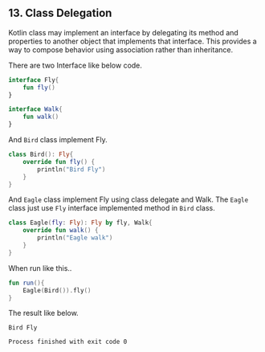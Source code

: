 ## 13. Class Delegation

Kotlin class may implement an interface by delegating its method and properties to another object that implements that interface.
This provides a way to compose behavior using association rather than inheritance. 

There are two Interface like below code.

~~~kotlin
interface Fly{
    fun fly()
}

interface Walk{
    fun walk()
}
~~~

And `Bird` class implement Fly.

~~~kotlin
class Bird(): Fly{
    override fun fly() {
        println("Bird Fly")
    }
}
~~~

And `Eagle` class implement Fly using class delegate and Walk.
The `Eagle` class just use `Fly` interface implemented method in `Bird` class. 
 
~~~kotlin
class Eagle(fly: Fly): Fly by fly, Walk{
    override fun walk() {
        println("Eagle walk")
    }
}
~~~

When run like this..

~~~kotlin
fun run(){
    Eagle(Bird()).fly()
}
~~~

The result like below.

~~~
Bird Fly

Process finished with exit code 0
~~~